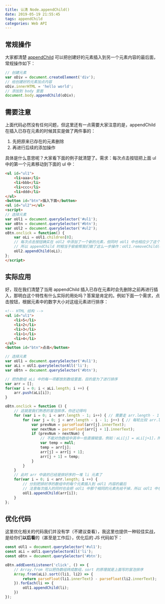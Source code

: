```yaml
---
title: 认清 Node.appendChild()
date: 2019-05-19 21:55:45
tags: appendChild
categories: Web API
---
```


## 常规操作

大家都清楚 [appendChild](https://developer.mozilla.org/en-US/docs/Web/API/Node/appendChild) 可以把创建好的元素插入到另一个元素内容的最后面，常规操作如下：

```javascript
// 创建元素
var oDiv = document.createElement('div');
// 给创建好的元素加点内容
oDiv.innerHTML = 'hello world';
// 添加到 body 里面
document.body.appendChild(oDiv);
```

## 需要注意

上面代码必然没有任何问题，但这里还有一点需要大家注意的是，appendChild 在插入已存在元素的时候其实是做了两件事的：

1. 先把原来已存在的元素删除
2. 再进行后续的添加操作

具体是什么意思呢？大家看下面的例子就清楚了。需求：每次点击按钮把上面 ul 中的第一个元素移动到下面的 ul 中：

```html
<ul id="ul1">
    <li>aaa</li>
    <li>bbb</li>
    <li>ccc</li>
    <li>ddd</li>
</ul>
<button id="btn">插入下面</button>
<ul id="ul2"></ul>
<script>
// 选择元素
var oUl1 = document.querySelector('#ul1');
var oBtn = document.querySelector('#btn');
var oUl2 = document.querySelector('#ul2');
oBtn.onclick = function() {
    var oLi = oUl1.children[0];
    // 每次点击按钮确实在 oUl2 中添加了一个新的元素，但同时 oUl1 中也相应少了这个元素
    // 所以 appendChild 时相当于偷偷帮我们做了这么一步操作：oUl1.removeChild(oLi);
    oUl2.appendChild(oLi);
};
</script>
```

## 实际应用

好，现在我们清楚了当用 appendChild 插入已存在元素时会先删除之前再进行插入，那明白这个特性有什么实际的用处吗？答案是肯定的。例如下面一个需求，点击按钮，根据元素中的数字大小对这组元素进行排序：

```html
<!-- HTML 结构 -->
<ul id="ul1">
    <li>5</li>
    <li>2</li>
    <li>3</li>
    <li>1</li>
    <li>4</li>
</ul>
<button id="btn">点击</button>
```

```javascript
// 选择元素
var oUl1 = document.querySelector('#ul1');
var aLi = oUl1.querySelectorAll('li');
var oBtn = document.querySelector('#btn');

// 把伪数组 aLi 中的每一项都放到数组里面，目的是为了进行排序
var arr = [];
for(var i = 0; i < aLi.length; i ++) {
    arr.push(aLi[i]);
}

oBtn.onclick = function () {
    // 这就是我们熟悉的冒泡排序，你还记得吗
    for (var i = 0; i < arr.length - 1; i++) { // 需要走 arr.length - 1 轮
        for (var j = 0; j < arr.length - i - 1; j++) { // 每轮比较 arr.length - i - 1 次
            var prevNum = parseFloat(arr[j].innerText);
            var nextNum = parseFloat(arr[j + 1].innerText);
            if (prevNum > nextNum) {
                // 不能对伪数组中其中一些直接赋值，例如：aLi[j] = aLi[j+1]，所以需要把伪数组转换成数组后再进行排序
                var temp = null;
                temp = arr[j];
                arr[j] = arr[j + 1];
                arr[j + 1] = temp;
            }
        }
    }
    // 此时 arr 中装的已经是排好序的一堆 li 元素了
    for(var i = 0; i < arr.length; i ++) {
        // 分别把排好序的数组中的每个元素插入到 oUl1 内容的最后
        // 注意每次插入的同时也会把 oUl1 中那个相同的元素先给干掉，所以 oUl1 中也就不会存在重复元素的问题
        oUl1.appendChild(arr[i]);
    }
};
```

## 优化代码

这里优化相关的代码我们并没有学（不建议查看），我这里也提供一种较佳实战，是给你们**以后看**的（甚至是工作后），优化后的 JS 代码如下：

```javascript
const oUl1 = document.querySelector('#ul1');
const aLi = oUl1.querySelectorAll('li');
const oBtn = document.querySelector('#btn');

oBtn.addEventListener('click', () => {
    // Array.from 可以把伪数组转成数组，sort 的原理就是上面写的冒泡排序
    Array.from(aLi).sort((li1, li2) => {
        return parseFloat(li1.innerText) - parseFloat(li2.innerText);
    }).forEach(li => {
        oUl1.appendChild(li);
    })
});
```

